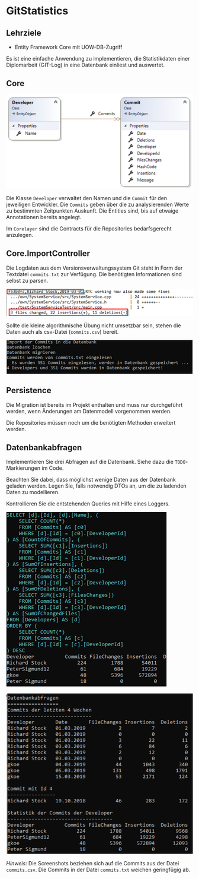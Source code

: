 # GitStatistics

## Lehrziele

* Entity Framework Core mit UOW-DB-Zugriff

Es ist eine einfache Anwendung zu implementieren, die Statistikdaten einer Diplomarbeit (GIT-Log) in eine Datenbank einliest und auswertet. 

## Core

![Klassendiagramm](./images/00_classdiagram.png)

Die Klasse `Developer` verwaltet den Namen und die `Commit` für den jeweiligen Entwickler. Die `Commits` geben über die zu analysierenden Werte zu bestimmten Zeitpunkten Auskunft. Die Entities sind, bis auf etwaige Annotationen bereits angelegt.

Im `Corelayer` sind die Contracts für die Repositories bedarfsgerecht anzulegen.

## Core.ImportController

Die Logdaten aus dem Versionsverwaltungssystem Git steht in Form der Textdatei `commits.txt` zur Verfügung. Die benötigten Informationen sind selbst zu parsen.

![Git-Auszug](./images/01_screenshot_gitinfo.png)

Sollte die kleine algorithmische Übung nicht umsetzbar sein, stehen die Daten auch als csv-Datei (`commits.csv`) bereit.

![Git-Auszug](./images/02_screenshot_console_1.png)

## Persistence

Die Migration ist bereits im Projekt enthalten und muss nur durchgeführt werden, wenn Änderungen am Datenmodell vorgenommen werden.

Die Repositories müssen noch um die benötigten Methoden erweitert werden.

## Datenbankabfragen

Implementieren Sie drei Abfragen auf die Datenbank. Siehe dazu die `TODO`-Markierungen im Code. 

Beachten Sie dabei, dass möglichst wenige Daten aus der Datenbank geladen werden. Legen Sie, falls notwendig DTOs an, um die zu ladenden Daten zu modellieren.

Kontrollieren Sie die entstehenden Queries mit Hilfe eines Loggers.

![Console 2](./images/03_screenshot_console_2.png)

![Console 3](./images/04_screenshot_console_3.png)

*Hinweis*: Die Screenshots beziehen sich auf die Commits aus der Datei `commits.csv`. Die Commits in der Datei `commits.txt` weichen geringfügig ab.